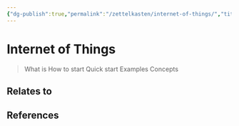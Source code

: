 ```yaml
---
{"dg-publish":true,"permalink":"/zettelkasten/internet-of-things/","title":"IOT","tags":["status/todo","core/tech/iot"],"noteIcon":"","created":"2023-10-10T12:41:41.947+01:00"}
---
```



# Internet of Things

> What is
> How to start
> Quick start
> 	Examples
> Concepts





## Relates to
## References
